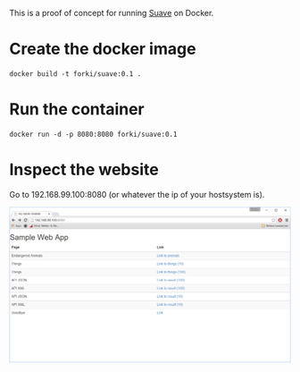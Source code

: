 This is a proof of concept for running [Suave](http://suave.io/) on Docker.

# Create the docker image

    docker build -t forki/suave:0.1 .

# Run the container

    docker run -d -p 8080:8080 forki/suave:0.1
    
# Inspect the website

Go to 192.168.99.100:8080 (or whatever the ip of your hostsystem is).


![image](animals.png)
